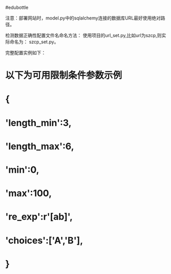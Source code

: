 #edubottle

注意：部署网站时，model.py中的sqlalchemy连接的数据库URL最好使用绝对路径。

检测数据正确性配置文件名命名方法：
使用项目的url_set.py,比如url为szcp,则实际命名为：
szcp_set.py。

完整配置实例如下：
# 以下为可用限制条件参数示例
# {
#     'length_min':3,
#     'length_max':6,
#     'min':0,
#     'max':100,
#     're_exp':r'[ab]',
#     'choices':['A','B'],
# }